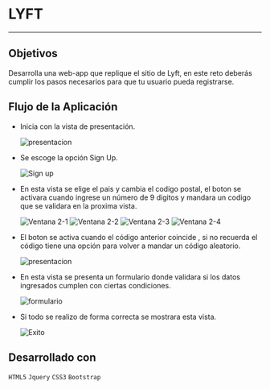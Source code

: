 # LYFT

***

## Objetivos

Desarrolla una web-app que replique el sitio de Lyft, en este reto deberás cumplir los pasos necesarios para que tu usuario pueda registrarse.

## Flujo de la Aplicación

- Inicia con la vista de presentación.

  ![presentacion](assets/images/ventana-0.PNG)

- Se escoge la opción Sign Up.

  ![Sign up](assets/images/ventana-1.PNG)

- En esta vista se elige el pais y cambia el codigo postal, el boton se activara cuando ingrese un número de 9 digitos y mandara un codigo que se validara en la proxima vista.

   ![Ventana 2-1](assets/images/ventana-2-1.PNG)
   ![Ventana 2-2](assets/images/ventana-2-2.PNG)
   ![Ventana 2-3](assets/images/ventana-2-3.PNG)
   ![Ventana 2-4](assets/images/ventana-2-4.PNG)

- El boton se activa cuando el código anterior coincide , si no recuerda el código tiene una opción para volver a mandar un código aleatorio.

   ![presentacion](assets/images/ventana-3.PNG)

- En esta vista se presenta un formulario donde validara si los datos ingresados cumplen con ciertas condiciones.

    ![formulario](assets/images/ventana-4.PNG)

- Si todo se realizo de forma correcta se mostrara esta vista.

   ![Exito](assets/images/ventana-5.PNG)

## Desarrollado con

  `HTML5` `Jquery` `CSS3` `Bootstrap` 